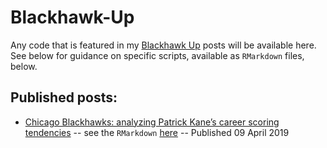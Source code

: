 # Blackhawk-Up

Any code that is featured in my [Blackhawk Up](https://blackhawkup.com/) posts will be available here. See below for guidance on specific scripts, available as `RMarkdown` files, below.

## Published posts:

+ [Chicago Blackhawks: analyzing Patrick Kane’s career scoring tendencies](https://blackhawkup.com/2019/04/09/chicago-blackhawks-patrick-kane-scoring/) -- see the `RMarkdown` [here](https://github.com/mkmiecik14/Blackhawk-Up/blob/master/post-blackhawkup-kane-career-scoring-1.Rmd) -- Published 09 April 2019
